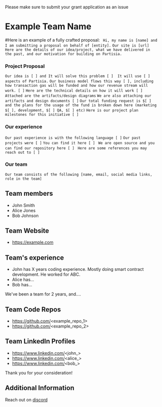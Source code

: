 Please make sure to submit your grant application as an issue

# Example Team Name

#Here is an example of a fully crafted proposal:
`
Hi, my name is [name] and I am submitting a proposal on behalf of [entity].`
`Our site is [url]`
`Here are the details of our idea/project, what we have delivered in the past, and our motivation for building on Partisia.`
### Project Proposal
`Our idea is [ ] and It will solve this problem [ ]  It will use [ ] aspects of Partisia.`
`Our business model flows this way [ ], including how transaction gas will be funded and how our revenue stream will work. [ ]`
`Here are the technical details on how it will work [ ] Attached are the artifacts/design diagrams`
`We are also attaching our artifacts and design documents [ ]`
`Our total funding request is $[ ] and the plans for the usage of the fund is broken down here (marketing $[ ], development, $[ ] QA, $[ ] etc)`
`Here is our project plan milestones for this initiative [ ]`
### Our experience
`Our past experience is with the following language [ ]`
`Our past projects were [ ]`
`You can find it here [ ] `
`We are open source and you can find our repository here [ ]`
` Here are some references you may reach out to [ ]`
### Our team
`Our team consists of the following [name, email, social media links, role in the team]`



## Team members
* John Smith
* Alice Jones
* Bob Johnson

## Team Website	
* https://example.com

## Team's experience
* John has X years coding experience. Mostly doing smart contract development. He worked for ABC.
* Alice has...
* Bob has...

We've been a team for 2 years, and....

## Team Code Repos
* https://github.com/<example_repo_1>
* https://github.com/<example_repo_2>

## Team LinkedIn Profiles
* https://www.linkedin.com/<john_>
* https://www.linkedin.com/<alice_>
* https://www.linkedin.com/<bob_>

Thank you for your consideration!


## Additional Information

Reach out on [discord](https://discord.gg/q9ZUXPXhts)

